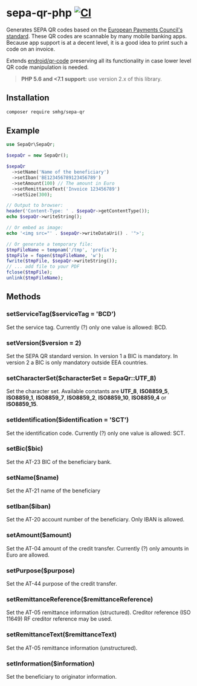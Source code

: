 # sepa-qr-php [![CI](https://github.com/smhg/sepa-qr-php/workflows/CI/badge.svg)](https://github.com/smhg/sepa-qr-php/actionse)
Generates SEPA QR codes based on the [European Payments Council's standard](http://www.europeanpaymentscouncil.eu/index.cfm/knowledge-bank/epc-documents/quick-response-code-guidelines-to-enable-data-capture-for-the-initiation-of-a-sepa-credit-transfer/epc069-12-quick-response-code-guidelines-to-enable-data-capture-for-the-initiation-of-a-sepa-credit-transfer1/). These QR codes are scannable by many mobile banking apps. Because app support is at a decent level, it is a good idea to print such a code on an invoice.

Extends [endroid/qr-code](https://github.com/endroid/QrCode) preserving all its functionality in case lower level QR code manipulation is needed.

> **PHP 5.6 and <7.1 support:** use version 2.x of this library.

## Installation
```bash
composer require smhg/sepa-qr
```

## Example
```php
use SepaQr\SepaQr;

$sepaQr = new SepaQr();

$sepaQr
  ->setName('Name of the beneficiary')
  ->setIban('BE123456789123456789')
  ->setAmount(100) // The amount in Euro
  ->setRemittanceText('Invoice 123456789')
  ->setSize(300);

// Output to browser:
header('Content-Type: ' . $sepaQr->getContentType());
echo $sepaQr->writeString();

// Or embed as image:
echo '<img src="' . $sepaQr->writeDataUri() . '">';

// Or generate a temporary file:
$tmpFileName = tempnam('/tmp', 'prefix');
$tmpFile = fopen($tmpFileName, 'w');
fwrite($tmpFile, $sepaQr->writeString());
// ... add file to your PDF
fclose($tmpFile);
unlink($tmpFileName);
```
## Methods

### setServiceTag($serviceTag = 'BCD')
Set the service tag. Currently (?) only one value is allowed: BCD.

### setVersion($version = 2)
Set the SEPA QR standard version. In version 1 a BIC is mandatory. In version 2 a BIC is only mandatory outside EEA countries.

### setCharacterSet($characterSet = SepaQr::UTF_8)
Set the character set. Available constants are **UTF_8**, **ISO8859_5**, **ISO8859_1**, **ISO8859_7**, **ISO8859_2**, **ISO8859_10**, **ISO8859_4** or **ISO8859_15**.

### setIdentification($identification = 'SCT')
Set the identification code. Currently (?) only one value is allowed: SCT.

### setBic($bic)
Set the AT-23 BIC of the beneficiary bank.

### setName($name)
Set the AT-21 name of the beneficiary

### setIban($iban)
Set the AT-20 account number of the beneficiary. Only IBAN is allowed.

### setAmount($amount)
Set the AT-04 amount of the credit transfer. Currently (?) only amounts in Euro are allowed.

### setPurpose($purpose)
Set the AT-44 purpose of the credit transfer.

### setRemittanceReference($remittanceReference)
Set the AT-05 remittance information (structured). Creditor reference (ISO 11649) RF creditor reference may be used.

### setRemittanceText($remittanceText)
Set the AT-05 remittance information (unstructured).

### setInformation($information)
Set the beneficiary to originator information.
